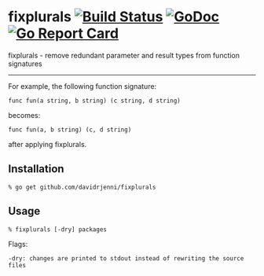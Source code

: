 # fixplurals [![Build Status](https://travis-ci.org/davidrjenni/fixplurals.svg?branch=master)](https://travis-ci.org/davidrjenni/fixplurals) [![GoDoc](https://godoc.org/github.com/davidrjenni/fixplurals?status.svg)](https://godoc.org/github.com/davidrjenni/fixplurals) [![Go Report Card](https://goreportcard.com/badge/github.com/davidrjenni/fixplurals)](https://goreportcard.com/report/github.com/davidrjenni/fixplurals)

fixplurals - remove redundant parameter and result types from function signatures

---

For example, the following function signature:
```
func fun(a string, b string) (c string, d string)
```
becomes:
```
func fun(a, b string) (c, d string)
```
after applying fixplurals.

## Installation

```
% go get github.com/davidrjenni/fixplurals
```

## Usage

```
% fixplurals [-dry] packages
```

Flags:

	-dry: changes are printed to stdout instead of rewriting the source files
